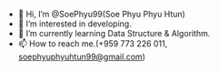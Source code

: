 - 👋 Hi, I’m @SoePhyu99(Soe Phyu Phyu Htun)
- 👀 I’m interested in developing.
- 🌱 I’m currently learning Data Structure & Algorithm.
- 📫 How to reach me.(+959 773 226 011, soephyuphyuhtun99@gmail.com)

<!---
SoePhyu99/SoePhyu99 is a ✨ special ✨ repository because its `README.md` (this file) appears on your GitHub profile.
You can click the Preview link to take a look at your changes.
--->
